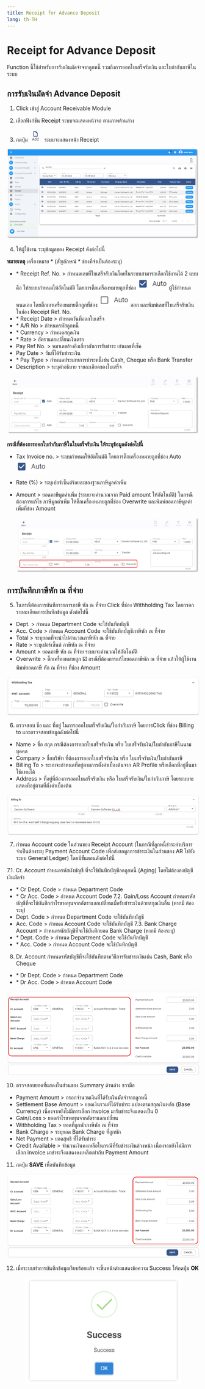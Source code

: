 ```yaml
---
title: Receipt for Advance Deposit
lang: th-TH
---
```


# Receipt for Advance Deposit

Function นี้ใช้สำหรับการรับเงินมัดจำจากลูกหนี้ รวมถึงการออกใบเสร็จรับเงิน และใบกำกับภาษีในระบบ

## การรับเงินมัดจำ Advance Deposit

1. Click เข้าสู่ Account Receivable Module

2. เลือกฟังก์ชัน Receipt ระบบจะแสดงหน้าจอ ตามภาพด้านล่าง

3. กดปุ่ม <img src="../public/add_icon.png" style="display: inline-block;" /> ระบบจะแสดงหน้า Receipt

![alt text](image-51.png)

4. ให้ผู้ใช้งาน ระบุข้อมูลของ Receipt ดังต่อไปนี้

**หมายเหตุ** เครื่องหมาย <span class="asterisk">\*</span>
(สัญลักษณ์ \* ช่องที่จำเป็นต้องระบุ)

- <span class="asterisk">\*</span> Receipt Ref. No. > กำหนดเลขที่ใบเสร็จรับเงินโดยในระบบสามารถเลือกใช้งานได้ 2 แบบ คือ
  ให้ระบบกำหนดให้อัตโนมัติ โดยการติ๊กเครื่องหมายถูกที่ช่อง <img src="./image-39.png" style="display: inline-block;" />
  ผู้ใช้กำหนดหนดเอง โดยติ๊กเอาเครื่องหมายติ๊กถูกที่ช่อง <img src="./image-40.png" style="display: inline-block;" /> ออก
  และพิมพ์เลขที่ใบเสร็จรับเงิน ในช่อง Receipt Ref. No.
- <span class="asterisk">\*</span> Receipt Date > กำหนดวันที่ออกใบเสร็จ
- <span class="asterisk">\*</span> A/R No > กำหนดรหัสลูกหนี้
- <span class="asterisk">\*</span> Currency > กำหนดสกุลเงิน
- <span class="asterisk">\*</span> Rate > อัตราแลกเปลี่ยนเงินตรา
- Pay Ref No. > หมาเลขอ้างอิงเกี่ยวกับการรับชำระ เข่นเลขที่เช็ค
- Pay Date > วันที่ได้รับชำระเงิน
- <span class="asterisk">\*</span> Pay Type > กำหนดประเภทการชําระหนี้เช่น Cash, Cheque หรือ Bank Transfer
- Description > ระบุคำอธิบาย รายละเอียดของใบเสร็จ

![alt text](image-52.png)

**กรณีที่ต้องการออกใบกำกับภาษีในใบเสร็จรับเงิน ให้ระบุข้อมูลดังต่อไปนี้**

- Tax Invoice no. > ระบบกำหนดให้อัตโนมัติ โดยการติ๊กเครื่องหมายถูกที่ช่อง Auto <img src="./image-39.png" style="display: inline-block;" />
- Rate (%) > ระบุเปอร์เซ็นต์ร้อยละของฐานภาษีมูลค่าเพิ่ม
- Amount > ยอดภาษีมูลค่าเพิ่ม (ระบบจะคำนวณจาก Paid amount ให้อัตโนมัติ)
  ในกรณีต้องการแก้ไข ภาษีมูลค่าเพิ่ม ให้ติ๊กเครื่องหมายถูกที่ช่อง Overwrite และพิมพ์ยอดภาษีมูลค่าเพิ่มที่ช่อง Amount

  ![alt text](image-53.png)

## การบันทึกภาษีหัก ณ ที่จ่าย

5. ในกรณีต้องการบันทึกรายการภาษี หัก ณ ที่จ่าย Click ที่ช่อง Withholding Tax โดยกรอกรายละเอียดการบันทึกข้อมูล ดังต่อไปนี้

- Dept. > กำหนด Department Code จะใช้บันทึกบัญชี
- Acc. Code > กำหนด Account Code จะใช้บันทึกบัญชีภาษีหัก ณ ที่จ่าย
- Total > ระบุยอดที่จะนำไปคำนวณภาษีหัก ณ ที่จ่าย
- Rate > ระบุเปอร์เซ็นต์ ภาษีหัก ณ ที่จ่าย
- Amount > ยอดภาษี หัก ณ ที่จ่าย ระบบจะคำนวณให้อัตโนมัติ
- Overwrite > ติ๊กเครื่องหมายถูก ☑️ กรณีที่ต้องการแก้ไขยอดภาษีหัก ณ ที่จ่าย แล้วให้ผู้ใช้งานพิมพ์ยอดภาษี หัก ณ ที่จ่าย ที่ช่อง Amount

![alt text](image-54.png)

6. ตรวจสอบ ชื่อ และ ที่อยู่ ในการออกใบเสร็จรับเงิน/ใบกำกับภาษี โดยการClick ที่ช่อง Billing to และตรวจสอบข้อมูลดังต่อไปนี้

- Name > ชื่อ สกุล กรณีต้องการออกใบเสร็จรับเงิน หรือ ใบเสร็จรับเงิน/ใบกำกับภาษีในนามบุคคล
- Company > ชื่อบริษัท ที่ต้องการออกใบเสร็จรับเงิน หรือ ใบเสร็จรับเงิน/ใบกำกับภาษี
- Billing To > ระบบจะกำหนดที่อยู่ตามการตั้งค่าเบื้องต้นจาก AR Profile หรือเลือกที่อยู่อื่นมาใช้แทนได้
- Address > ที่อยู่ที่ต้องการออกใบเสร็จรับเงิน หรือ ใบเสร็จรับเงิน/ใบกำกับภาษี โดยระบบจะแสดงที่อยู่ตามที่ตั้งค่าเบื้องต้น

![alt text](image-55.png)

7. กำหนด Account code ในส่วนของ Receipt Account (ในกรณีที่ลูกหนี้ชำระค่าบริการ จำเป็นต้องระบุ Payment Account Code เพื่อส่งขอมูลการชำระเงินในส่วนของ AR ไปยังระบบ General Ledger) โดยมีขั้นตอนดังต่อไปนี้

7.1. Cr. Account กำหนดรหัสผังบัญชี ที่จะใช้บันทึกบัญชีลดลูกหนี้ (Aging) โดยไม่ต้องลงบัญชีเงินมัดจำ

- <span class="asterisk">\*</span> Cr Dept. Code > กำหนด Department Code
- <span class="asterisk">\*</span> Cr Acc. Code > กำหนด Account Code
  7.2. Gain/Loss Account กำหนดรหัสบัญชีที่จะใช้บันทึกกำไรขาดทุนจากอัตราแลกเปลี่ยนเมื่อรับชำระเงินด้วยสกุลเงินอื่น (หากมี ต้องระบุ)
- Dept. Code > กำหนด Department Code จะใช้บันทึกบัญชี
- Acc. Code > กำหนด Account Code จะใช้บันทึกบัญชี
  7.3. Bank Charge Account > กำหนดรหัสบัญชีที่จะใช้บันทึกยอด Bank Charge (หากมี ต้องระบุ)
- <span class="asterisk">\*</span> Dept. Code > กำหนด Department Code จะใช้บันทึกบัญชี
- <span class="asterisk">\*</span> Acc. Code > กำหนด Account Code จะใช้บันทึกบัญชี

8. Dr. Account กำหนดรหัสบัญชีที่จะใช้บันทึกตามวิธีการรับชำระเงินเช่น Cash, Bank หรือ Cheque

- <span class="asterisk">\*</span> Dr Dept. Code > กำหนด Department Code
- <span class="asterisk">\*</span> Dr Acc. Code > กำหนด Account Code

![alt text](image-56.png)

10. ตรวจสอบยอดที่แสดงในส่วนของ Summary ด้านล่าง ขวามือ

- Payment Amount > กรอกจำนวนเงินที่ได้รับเงินมัดจำจากลูกหนี้
- Settlement Base Amount > ยอดเงินรวมที่ได้รับชำระ แปลงตามสกุลเงินหลัก (Base Currency)
  เนื่องจากยังไม่มีการเลือก invoice มารับชำระจึงแสดงเป็น 0
- Gain/Loss > ยอดกำไรขาดทุนจากอัตราแลกเปลี่ยน
- Withholding Tax > ยอดที่ถูกหักภาษีหัก ณ ที่จ่าย
- Bank Charge > ระบุยอด Bank Charge ที่ถูกหัก
- Net Payment > ยอดสุทธิ ที่ได้รับชำระ
- Credit Available > จำนวนเงินคงเหลือในกรณีที่รับชำระเงินล่วงหน้า
  เนื่องจากยังไม่มีการเลือก invoice มาชำระจึงแสดงคงเหลือเท่ากับ Payment Amount

11. กดปุ่ม **<span class="btn">SAVE</span>** เพื่อบันทึกข้อมูล

![alt text](image-57.png)

12. เมื่อระบบทำการบันทึกข้อมูลเรียบร้อยแล้ว จะขึ้นหน้าต่างแสดงข้อความ Success ให้กดปุ่ม **<span class="btn">OK</span>**

<p align="center">
    <img src="./image-6.png"  />
</p>
